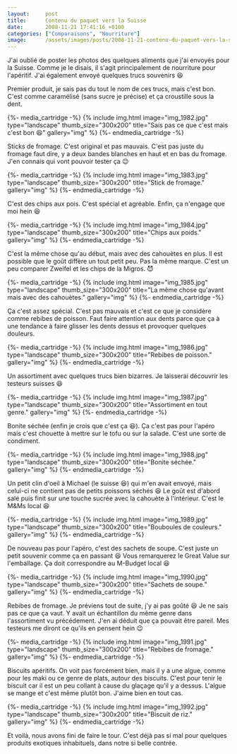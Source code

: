```yaml
---
layout:     post
title:      Contenu du paquet vers la Suisse
date:       2008-11-21 17:41:16 +0100
categories: ["Comparaisons", "Nourriture"]
image:      /assets/images/posts/2008-11-21-contenu-du-paquet-vers-la-suisse/img_1982.jpg
---
```


J'ai oublié de poster les photos des quelques aliments que j'ai envoyés pour la Suisse. Comme je le disais, il
s'agit principalement de nourriture pour l'apéritif. J'ai également envoyé quelques trucs souvenirs :laughing:

<!--more-->

Premier produit, je sais pas du tout le nom de ces trucs, mais c'est bon. C'est comme caramélisé (sans sucre je
précise) et ça croustille sous la dent.

{%- media_cartridge -%}
{% include img.html
    image="img_1982.jpg"
    type="landscape"
    thumb_size="300x200"
    title="Sais pas ce que c'est mais c'est bon :laughing:"
    gallery="img"
%}
{%- endmedia_cartridge -%}

Sticks de fromage. C'est original et pas mauvais. C'est pas juste du fromage faut dire, y a deux bandes blanches en
haut et en bas du fromage. J'en connais qui vont pouvoir tester ça :wink:

{%- media_cartridge -%}
{% include img.html
    image="img_1983.jpg"
    type="landscape"
    thumb_size="300x200"
    title="Stick de fromage."
    gallery="img"
%}
{%- endmedia_cartridge -%}

C'est des chips aux pois. C'est spécial et agréable. Enfin, ça n'engage que moi hein :laughing:

{%- media_cartridge -%}
{% include img.html
    image="img_1984.jpg"
    type="landscape"
    thumb_size="300x200"
    title="Chips aux poids."
    gallery="img"
%}
{%- endmedia_cartridge -%}

C'est la même chose qu'au début, mais avec des cahouètes en plus. Il est possible que le goût diffère un tout petit
peu. Pas la même marque. C'est un peu comparer Zweifel et les chips de la Migros. :smiling_imp:

{%- media_cartridge -%}
{% include img.html
    image="img_1985.jpg"
    type="landscape"
    thumb_size="300x200"
    title="La même chose qu'avant mais avec des cahouètes."
    gallery="img"
%}
{%- endmedia_cartridge -%}

Ça c'est assez spécial. C'est pas mauvais et c'est ce que je considère comme rebibes de poisson. Faut faire
attention aux dents parce que ça à une tendance à faire glisser les dents dessus et provoquer quelques douleurs.

{%- media_cartridge -%}
{% include img.html
    image="img_1986.jpg"
    type="landscape"
    thumb_size="300x200"
    title="Rebibes de poisson."
    gallery="img"
%}
{%- endmedia_cartridge -%}

Un assortiment avec quelques trucs bien bizarres. Je laisserai découvrir les testeurs suisses :laughing:

{%- media_cartridge -%}
{% include img.html
    image="img_1987.jpg"
    type="landscape"
    thumb_size="300x200"
    title="Assortiment en tout genre."
    gallery="img"
%}
{%- endmedia_cartridge -%}

Bonite séchée (enfin je crois que c'est ça :laughing:). Ça c'est pas pour l'apéro mais c'est chouette à mettre sur
le tofu ou sur la salade. C'est une sorte de condiment.

{%- media_cartridge -%}
{% include img.html
    image="img_1988.jpg"
    type="landscape"
    thumb_size="300x200"
    title="Bonite séchée."
    gallery="img"
%}
{%- endmedia_cartridge -%}

Un petit clin d'oeil à Michael (le suisse :laughing:) qui m'en avait envoyé, mais celui-ci ne contient pas de
petits poissons séchés :laughing: Le goût est d'abord salé puis finit sur une touche sucrée avec la cahouète à
l'intérieur. C'est le M&amp;Ms local :laughing:

{%- media_cartridge -%}
{% include img.html
    image="img_1989.jpg"
    type="landscape"
    thumb_size="300x200"
    title="Bouboules de couleurs."
    gallery="img"
%}
{%- endmedia_cartridge -%}

De nouveau pas pour l'apéro, c'est des sachets de soupe. C'est juste un petit souvenir comme ça en passant
:laughing: Vous remarquerez le Great Value sur l'emballage. Ça doit correspondre au M-Budget local :laughing:

{%- media_cartridge -%}
{% include img.html
    image="img_1990.jpg"
    type="landscape"
    thumb_size="300x200"
    title="Sachets de soupe."
    gallery="img"
%}
{%- endmedia_cartridge -%}

Rebibes de fromage. Je préviens tout de suite, j'y ai pas goûté :laughing: Je ne sais pas ce que ça vaut. Y avait
un échantillon du même genre dans l'assortiment vu précédement. J'en ai déduit que ça pouvait être pareil. Mes
testeurs me diront ce qu'ils en pensent hein :wink:

{%- media_cartridge -%}
{% include img.html
    image="img_1991.jpg"
    type="landscape"
    thumb_size="300x200"
    title="Rebibes de fromage."
    gallery="img"
%}
{%- endmedia_cartridge -%}

Biscuits apéritifs. On voit pas forcément bien, mais il y a une algue, comme pour les maki ou ce genre de plats,
autour des biscuits. C'est pour tenir le biscuit car il est un peu collant à cause du glaçage qu'il y a dessus.
L'algue se mange et c'est même plutôt bon. J'aime bien en tout cas.

{%- media_cartridge -%}
{% include img.html
    image="img_1992.jpg"
    type="landscape"
    thumb_size="300x200"
    title="Biscuit de riz."
    gallery="img"
%}
{%- endmedia_cartridge -%}

Et voilà, nous avons fini de faire le tour. C'est déjà pas si mal pour quelques produits exotiques inhabituels,
dans notre si belle contrée.

